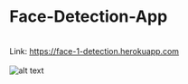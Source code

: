 # Face-Detection-App
  \
Link: https://face-1-detection.herokuapp.com  
  \
![alt text](https://github.com/Ismail24A/facerecognition/blob/master/project-image.png?raw=true)
